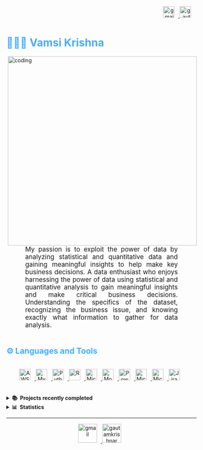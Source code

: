 <div class="footer" align="right" style="margin: 5px;">
    <a href="mailto:vamsitarigopula97@gmail.com" target="_blank">
        <img style="margin: 0 10px 10px 0;" src="https://user-images.githubusercontent.com/78341798/194531383-ddb2b774-5bb9-491c-b601-4a4a7d9792fb.svg" alt="gmail" width="30px"/>
    </a>
    <a href="https://www.linkedin.com/in/vamsikrishn/" target="_blank">
        <img style="margin: 0 10px 10px 0;" src="https://raw.githubusercontent.com/rahuldkjain/github-profile-readme-generator/master/src/images/icons/Social/linked-in-alt.svg" alt="gautamkrishnar" width="30" />
    </a>
</div>
<div align="left">
  <h1 style="color: #44AEFB;">👨🏻‍💻 Vamsi Krishna</h1> 
</div>



<img align="right" alt="coding" width="500" src="https://ameyacloud.in/wp-content/uploads/2021/07/AMAZON-AWS-DATA-ENGINEER.gif">

<p align:"center" style="text-align: justify; margin: 0 50px; font-size: 17px;" >
   My passion is to exploit the power of data by analyzing statistical and quantitative data and gaining meaningful insights to help make key business decisions. A data enthusiast who enjoys harnessing the power of data using statistical and quantitative analysis to gain meaningful insights and make critical business decisions. Understanding the specifics of the dataset, recognizing the business issue, and knowing exactly what information to gather for data analysis.
</p>    
<br>

<h2 style="color: #44AEFB">⚙️ Languages and Tools</h2>

<br>   

<div style="text-align: center;">
  <a href="https://developer.mozilla.org/en-US/docs/Web/JavaScript" target="_blank" rel="noreferrer">
    <img alt="AWS" height="30px" style="padding-right:10px;" src="https://img.shields.io/badge/AWS-%23FF9900.svg?style=for-the-badge&logo=amazon-aws&logoColor=white" />
  </a>
  <a href="https://www.mysql.com/" target="_blank" rel="noreferrer">
    <img alt="MySQL" height="30px" style="padding-right:10px;" src="https://img.shields.io/badge/mysql-%2300f.svg?style=for-the-badge&logo=mysql&logoColor=white" />
  </a>
  <a href="https://www.python.org/" target="_blank" rel="noreferrer">
    <img alt="Python" height="30px" style="padding-right:10px;" src="https://img.shields.io/badge/python-3670A0?style=for-the-badge&logo=python&logoColor=ffdd54" />
  </a>
  <a href="https://www.r-project.org/" target="_blank" rel="noreferrer">
    <img alt="R" height="30px" style="padding-right:10px;" src="https://img.shields.io/badge/r-%23276DC3.svg?style=for-the-badge&logo=r&logoColor=white" />
  </a>
  <a href="https://www.microsoft.com/en-us/sql-server/" target="_blank" rel="noreferrer">
    <img alt="Microsoft SQL Server" height="30px" style="padding-right:10px;" src="https://img.shields.io/badge/Microsoft%20SQL%20Server-CC2927?style=for-the-badge&logo=microsoft%20sql%20server&logoColor=white" />
  </a>
  <a href="https://www.mongodb.com/" target="_blank" rel="noreferrer">
    <img alt="MongoDB" height="30px" style="padding-right:10px;" src="https://img.shields.io/badge/MongoDB-%234ea94b.svg?style=for-the-badge&logo=mongodb&logoColor=white" />
  </a>
  <a href="https://powerbi.microsoft.com/" target="_blank" rel="noreferrer">
    <img alt="Power BI" height="30px" style="padding-right:10px;" src="https://img.shields.io/badge/power_bi-F2C811?style=for-the-badge&logo=powerbi&logoColor=black" />
  </a>
  <a href="https://www.microsoft.com/en-us/microsoft-365/excel" target="_blank" rel="noreferrer">
    <img alt="Microsoft Excel" height="30px" style="padding-right:10px;" src="https://img.shields.io/badge/Microsoft_Excel-217346?style=for-the-badge&logo=microsoft-excel&logoColor=white" />
  </a>
  <a href="https://www.microsoft.com/" target="_blank" rel="noreferrer">
    <img alt="Microsoft" height="30px" style="padding-right:10px;" src="https://img.shields.io/badge/Microsoft-0078D4?style=for-the-badge&logo=microsoft&logoColor=white" />
  </a>
  <a href="https://www.atlassian.com/software/jira" target="_blank" rel="noreferrer">
    <img alt="Jira" height="30px" style="padding-right:10px;" src="https://img.shields.io/badge/jira-%230A0FFF.svg?style=for-the-badge&logo=jira&logoColor=white" />
  </a>
</div>
<br>
<br>






<details>
  <summary><b>📚&nbsp;&nbsp;Projects recently completed&nbsp;</b></summary>
  <br/>



👨‍💻 **All of my projects are available at** [Click here](https://github.com/vamsikeishna21?tab=repositories)
<br>
<br>

</details>


<details>
  <summary><b>📊&nbsp;&nbsp;Statistics&nbsp;</b></summary>
  <br/>

<div style="text-align: center;">
  <img src="https://user-images.githubusercontent.com/78341798/194534778-d662496c-ae00-4e8d-ae9b-b90912054e7f.gif" alt="stats_banner" width="200" />
</div>

<div style="display: flex;">
  <img src="https://github-readme-stats.vercel.app/api?username=vamsikeishna21&hide=stars&count_private=true&show_icons=true&theme=algolia&border_radius=20" alt="GitHub Stats" />
  <img src="https://streak-stats.demolab.com?user=vamsikeishna21&count_private=true&theme=algolia&border_radius=20" alt="GitHub Streak" />
</div>

<div style="display: flex; justify-content: center;">
  <img src="https://github-readme-stats.vercel.app/api/top-langs/?username=vamsikeishna21&layout=compact&show_icons=true&theme=algolia&border_radius=20" alt="Most Used Languages" />
</div>


</details>




---
<div class="footer" align="center" style="margin: 15px;">
    <a href="mailto:vamsitarigopula97@gmail.com" target="_blank">
        <img style="margin: 0 10px 10px 0;" src="https://user-images.githubusercontent.com/78341798/194531383-ddb2b774-5bb9-491c-b601-4a4a7d9792fb.svg" alt="gmail" width="50px"/>
    </a>
    <a href="https://www.linkedin.com/in/vamsikrishn/" target="_blank">
        <img style="margin: 0 10px 10px 0;" src="https://raw.githubusercontent.com/rahuldkjain/github-profile-readme-generator/master/src/images/icons/Social/linked-in-alt.svg" alt="gautamkrishnar"  width="50" />
    </a>
</div>

